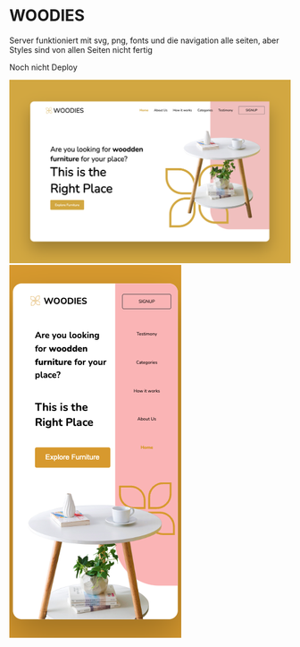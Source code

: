 # WOODIES

Server funktioniert mit svg, png, fonts und die navigation alle seiten,
aber Styles sind von allen Seiten nicht fertig

Noch nicht Deploy

<div>
<img src="./assets/img/readme1.png" alt="readme">
<img src="./assets/img/readme2.png" alt="readme">
</div>

